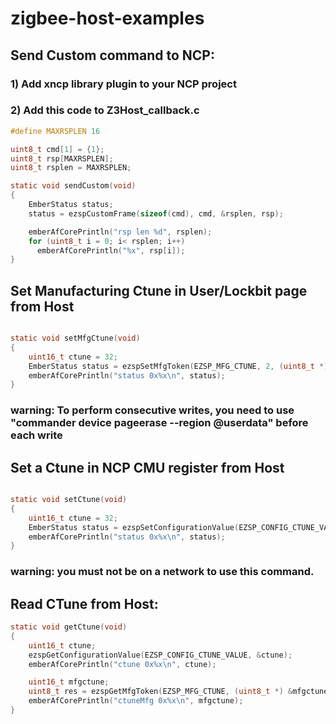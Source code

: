# zigbee-host-examples

## Send Custom command to NCP:

### 1) Add xncp library plugin to your NCP project
### 2) Add this code to Z3Host_callback.c

```c
#define MAXRSPLEN 16

uint8_t cmd[1] = {1};
uint8_t rsp[MAXRSPLEN];
uint8_t rsplen = MAXRSPLEN;

static void sendCustom(void)
{
	EmberStatus status;
	status = ezspCustomFrame(sizeof(cmd), cmd, &rsplen, rsp);

	emberAfCorePrintln("rsp len %d", rsplen);
	for (uint8_t i = 0; i< rsplen; i++)
	  emberAfCorePrintln("%x", rsp[i]);
}
```
## Set Manufacturing Ctune in User/Lockbit page from Host
```c

static void setMfgCtune(void)
{
	uint16_t ctune = 32;
	EmberStatus status = ezspSetMfgToken(EZSP_MFG_CTUNE, 2, (uint8_t *) &ctune);
	emberAfCorePrintln("status 0x%x\n", status);
}
```

### warning: To perform consecutive writes, you need to use "commander device pageerase --region @userdata" before each write

## Set a Ctune in NCP CMU register from Host


```c

static void setCtune(void)
{
	uint16_t ctune = 32;
	EmberStatus status = ezspSetConfigurationValue(EZSP_CONFIG_CTUNE_VALUE, ctune);
	emberAfCorePrintln("status 0x%x\n", status);
}
```
### warning: you must not be on a network to use this command. 

## Read CTune from Host:

```c
static void getCtune(void)
{
	uint16_t ctune;
	ezspGetConfigurationValue(EZSP_CONFIG_CTUNE_VALUE, &ctune);
	emberAfCorePrintln("ctune 0x%x\n", ctune);

	uint16_t mfgctune;
	uint8_t res = ezspGetMfgToken(EZSP_MFG_CTUNE, (uint8_t *) &mfgctune);
	emberAfCorePrintln("ctuneMfg 0x%x\n", mfgctune);
}
```
